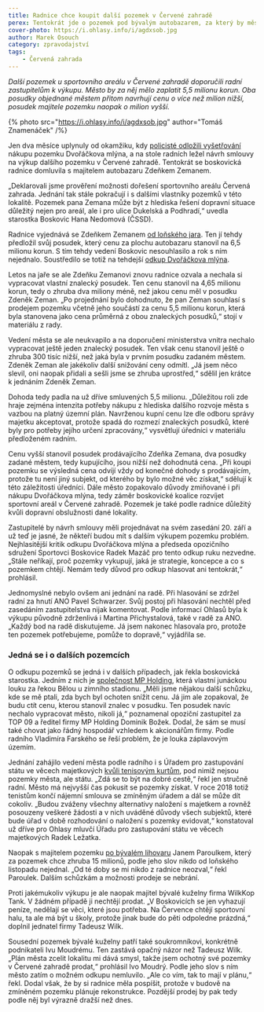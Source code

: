 ```yaml
---
title: Radnice chce koupit další pozemek v Červené zahradě
perex: Tentokrát jde o pozemek pod bývalým autobazarem, za který by město mělo zaplatit 5,5 milionu korun.
cover-photo: https://i.ohlasy.info/i/agdxsob.jpg
author: Marek Osouch
category: zpravodajství
tags:
    - Červená zahrada
---
```


*Další pozemek u sportovního areálu v Červené zahradě doporučili radní zastupitelům k výkupu. Město by za něj mělo zaplatit 5,5 milionu korun. Oba posudky objednané městem přitom navrhují cenu o více než milion nižší, posudek majitele pozemku naopak o milion vyšší.*

{% photo src="https://i.ohlasy.info/i/agdxsob.jpg" author="Tomáš Znamenáček" /%}

Jen dva měsíce uplynuly od okamžiku, kdy [policisté odložili vyšetřování](https://ohlasy.info/clanky/2016/07/vysetrovani-cervenka.html) nákupu pozemku Dvořáčkova mlýna, a na stole radních ležel návrh smlouvy na výkup dalšího pozemku v Červené zahradě. Tentokrát se boskovická radnice domluvila s majitelem autobazaru Zdeňkem Zemanem.    

„Deklarovali jsme prověření možnosti dořešení sportovního areálu Červená zahrada. Jednání tak stále pokračují i s dalšími vlastníky pozemků v této lokalitě. Pozemek pana Zemana může být z hlediska řešení dopravní situace důležitý nejen pro areál, ale i pro ulice Dukelská a Podhradí,“ uvedla starostka Boskovic Hana Nedomová (ČSSD).

Radnice vyjednává se Zdeňkem Zemanem [od loňského jara](https://ohlasy.info/clanky/2016/01/pozemky-cervenka.html). Ten jí tehdy předložil svůj posudek, který cenu za plochu autobazaru stanovil na 6,5 milionu korun. S tím tehdy vedení Boskovic nesouhlasilo a rok s ním nejednalo. Soustředilo se totiž na tehdejší [odkup Dvořáčkova mlýna](https://ohlasy.info/clanky/2015/09/pozemky-pro-halu.html).

Letos na jaře se ale Zdeňku Zemanovi znovu radnice ozvala a nechala si vypracovat vlastní znalecký posudek. Ten cenu stanovil na 4,65 milionu korun, tedy o zhruba dva miliony méně, než jakou cenu měl v posudku Zdeněk Zeman. „Po projednání bylo dohodnuto, že pan Zeman souhlasí s prodejem pozemku včetně jeho součástí za cenu 5,5 milionu korun, která byla stanovena jako cena průměrná z obou znaleckých posudků,“ stojí v materiálu z rady.

Vedení města se ale neukvapilo a na doporučení ministerstva vnitra nechalo vypracovat ještě jeden znalecký posudek. Ten však cenu stanovil ještě o zhruba 300 tisíc nižší, než jaká byla v prvním posudku zadaném městem. Zdeněk Zeman ale jakékoliv další snižování ceny odmítl. „Já jsem něco slevil, oni naopak přidali a sešli jsme se zhruba uprostřed,“ sdělil jen krátce k jednáním Zdeněk Zeman.

Dohoda tedy padla na už dříve smluvených 5,5 milionu. „Důležitou roli zde hraje zejména intenzita potřeby nákupu z hlediska dalšího rozvoje města s vazbou na platný územní plán. Navrženou kupní cenu lze dle odboru správy majetku akceptovat, protože spadá do rozmezí znaleckých posudků, které byly pro potřeby jejího určení zpracovány,“ vysvětlují úředníci v materiálu předloženém radním.

Cenu vyšší stanovil posudek prodávajícího Zdeňka Zemana, dva posudky zadané městem, tedy kupujícího, jsou nižší než dohodnutá cena. „Při koupi pozemku se výsledná cena odvíjí vždy od konečné dohody s prodávajícím, protože tu není jiný subjekt, od kterého by bylo možné věc získat,“ sdělují k této záležitosti úředníci.
Dále město zopakovalo důvody zmiňované i při nákupu Dvořáčkova mlýna, tedy záměr boskovické koalice rozvíjet sportovní areál v Červené zahradě. Pozemek je také podle radnice důležitý kvůli dopravní obslužnosti dané lokality.

Zastupitelé by návrh smlouvy měli projednávat na svém zasedání 20. září a už teď je jasné, že někteří budou mít s dalším výkupem pozemku problém. Nejhlasitější kritik odkupu Dvořáčkova mlýna a předseda opozičního sdružení Sportovci Boskovice Radek Mazáč pro tento odkup ruku nezvedne. „Stále neříkají, proč pozemky vykupují, jaká je strategie, koncepce a co s pozemkem chtějí. Nemám tedy důvod pro odkup hlasovat ani tentokrát,“ prohlásil.

Jednomyslné nebylo ovšem ani jednání na radě. Při hlasování se zdržel radní za hnutí ANO Pavel Schwarzer. Svůj postoj při hlasování nechtěl před zasedáním zastupitelstva nijak komentovat. Podle informací Ohlasů byla k výkupu původně zdrženlivá i Martina Přichystalová, také v radě za ANO. „Každý bod na radě diskutujeme. Já jsem nakonec hlasovala pro, protože ten pozemek potřebujeme, pomůže to dopravě,“ vyjádřila se.

### Jedná se i o dalších pozemcích

O odkupu pozemků se jedná i v dalších případech, jak řekla boskovická starostka. Jedním z nich je [společnost MP Holding](https://ohlasy.info/clanky/2016/01/pozemky-cervenka.html), která vlastní junáckou louku za řekou Bělou u zimního stadionu. „Měli jsme nějakou další schůzku, kde se mě ptali, zda bych byl ochoten snížit cenu. Já jim ale zopakoval, že budu ctít cenu, kterou stanovil znalec v posudku. Ten posudek navíc nechalo vypracovat město, nikoli já,“ poznamenal opoziční zastupitel za TOP 09 a ředitel firmy MP Holding Dominik Božek. Dodal, že sám se musí také chovat jako řádný hospodář vzhledem k akcionářům firmy. Podle radního Vladimíra Farského se řeší problém, že je louka záplavovým územím.

Jednání zahájilo vedení města podle radního i s Úřadem pro zastupování státu ve věcech majetkových [kvůli tenisovým kurtům](https://ohlasy.info/clanky/2016/02/cervenka-kurty.html), pod nimiž nejsou pozemky města, ale státu. „Zdá se to být na dobré cestě,“ řekl jen stručně radní. Město má nejvyšší čas pokusit se pozemky získat. V roce 2018 totiž tenistům končí nájemní smlouva se zmíněným úřadem a dál se může dít cokoliv. „Budou zváženy všechny alternativy naložení s majetkem a rovněž posouzeny veškeré žádosti a v nich uváděné důvody všech subjektů, které bude úřad v době rozhodování o naložení s pozemky evidovat,“ konstatoval už dříve pro Ohlasy mluvčí Úřadu pro zastupování státu ve věcech majetkových Radek Ležatka.

Naopak s majitelem pozemku [po bývalém lihovaru](https://ohlasy.info/clanky/2016/06/pozemek-lihovar.html) Janem Paroulkem, který za pozemek chce zhruba 15 milionů, podle jeho slov nikdo od loňského listopadu nejednal. „Od té doby se mi nikdo z radnice neozval,“ řekl Paroulek. Dalším schůzkám a možnosti prodeje se nebrání.

Proti jakémukoliv výkupu je ale naopak majitel bývalé kuželny firma WilkKop Tank. V žádném případě ji nechtějí prodat. „V Boskovicích se jen vyhazují peníze, nedělají se věci, které jsou potřeba. Na Července chtějí sportovní halu, ta ale má být u školy, protože jinak bude do pěti odpoledne prázdná,“ doplnil jednatel firmy Tadeusz Wilk.

Sousední pozemek bývalé kuželny patří také soukromníkovi, konkrétně podnikateli Ivu Moudrému. Ten zastává opačný názor než Tadeusz Wilk. „Plán města zcelit lokalitu mi dává smysl, takže jsem ochotný své pozemky v Červené zahradě prodat,“ prohlásil Ivo Moudrý. Podle jeho slov s ním město zatím o možném odkupu nemluvilo. „Ale co vím, tak to mají v plánu,“ řekl. Dodal však, že by si radnice měla pospíšit, protože v budově na zmíněném pozemku plánuje rekonstrukce. Pozdější prodej by pak tedy podle něj byl výrazně dražší než dnes.
